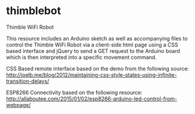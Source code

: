 # thimblebot
Thimble WiFi Robot

This resource includes an Arduino sketch as well as accompanying files to control the Thimble WiFi Robot via a client-side html page using a CSS based interface and jQuery to send a GET request to the Arduino board which is then interpreted into a specific movement command.

CSS Based remote interface based on the demo from the following source:
http://joelb.me/blog/2012/maintaining-css-style-states-using-infinite-transition-delays/

ESP8266 Connectivity based on the following resource:
http://allaboutee.com/2015/01/02/esp8266-arduino-led-control-from-webpage/
